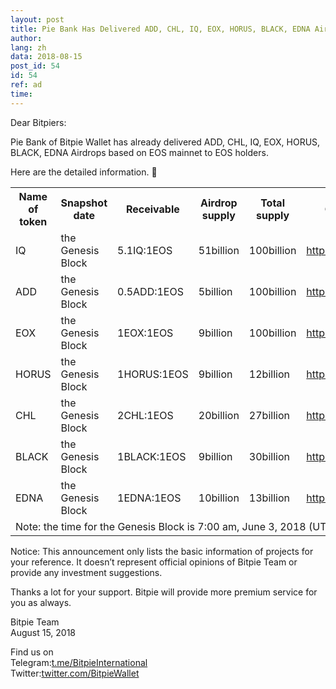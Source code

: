 ```yaml
---
layout: post
title: Pie Bank Has Delivered ADD, CHL, IQ, EOX, HORUS, BLACK, EDNA Airdrops
author: 
lang: zh
data: 2018-08-15
post_id: 54
id: 54
ref: ad
time: 
---
```


Dear Bitpiers:

Pie Bank of Bitpie Wallet has already delivered ADD, CHL, IQ, EOX, HORUS, BLACK, EDNA Airdrops based on EOS mainnet to EOS holders.

Here are the detailed information.

<table class="table" border="0" cellspacing="0" cellpadding="0">
<tr><th>Name of token </th><th>Snapshot date</th><th>Receivable</th><th> Airdrop supply</th><th>Total supply</th><th>Official website
</th></tr>
<tr><td>IQ</td><td>the Genesis Block</td> <td> 5.1IQ:1EOS </td><td>51billion</td><td> 100billion </td><td><a href="https://everipedia.org/" target="_blank">https://everipedia.org/</a></td></tr> 
<tr><td>ADD</td><td>the Genesis Block</td> <td> 0.5ADD:1EOS </td><td>5billion</td><td> 100billion </td><td><a href="https://eosadd.com/" target="_blank">https://eosadd.com/</a></td></tr> 
<tr><td>EOX</td><td>the Genesis Block</td> <td> 1EOX:1EOS </td><td>9billion</td><td> 100billion </td><td><a href="https://www.eoxlab.io/" target="_blank">https://www.eoxlab.io</a></td></tr>
<tr><td>HORUS</td><td>the Genesis Block</td> <td> 1HORUS:1EOS </td><td>9billion</td><td> 12billion </td><td><a href="http://www.horuspay.io" target="_blank">http://www.horuspay.io</a></td></tr>
<tr><td>CHL</td><td>the Genesis Block</td> <td> 2CHL:1EOS </td><td>20billion</td><td> 27billion </td><td><a href="http://challengedapp.io/" target="_blank">http://challengedapp.io/</a></td></tr>
<tr><td>BLACK</td><td>the Genesis Block</td> <td>1BLACK:1EOS </td><td>9billion</td><td> 30billion </td><td><a href="https://eosblack.io/" target="_blank">https://eosblack.io/</a></td></tr>
<tr><td>EDNA</td><td>the Genesis Block</td> <td>1EDNA:1EOS </td><td>10billion</td><td> 13billion </td><td><a href="https://edna.life/" target="_blank">https://edna.life/</a></td></tr>
<tr><td colspan="6">Note: the time for the Genesis Block is 7:00 am, June 3, 2018 (UTC+8).
</td></tr>
</table>

Notice: This announcement only lists the basic information of projects for your reference. It doesn’t represent official opinions of Bitpie Team or provide any investment suggestions.

Thanks a lot for your support. Bitpie will provide more premium service for you as always.


Bitpie Team<br/>
August 15, 2018

Find us on<br/>
Telegram:<a href="https://t.me/BitpieInternational" target="_blank">t.me/BitpieInternational</a><br/>
Twitter:<a href="https://twitter.com/BitpieWallet" target="_blank">twitter.com/BitpieWallet</a>

<style>
.content-p{
width:70%;
}
</style>



